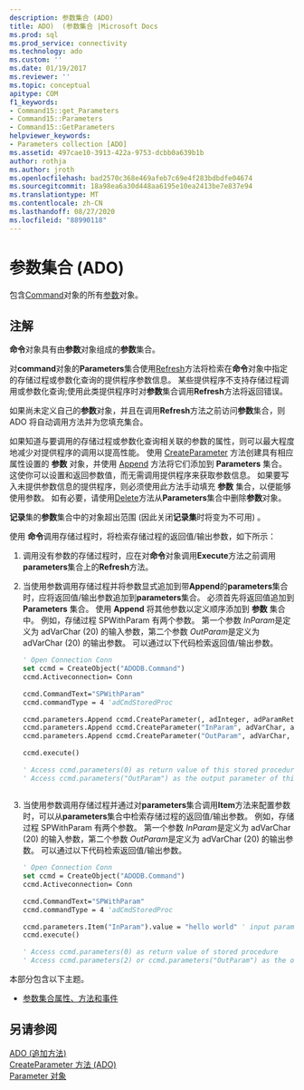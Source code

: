 ```yaml
---
description: 参数集合 (ADO)
title: ADO)  (参数集合 |Microsoft Docs
ms.prod: sql
ms.prod_service: connectivity
ms.technology: ado
ms.custom: ''
ms.date: 01/19/2017
ms.reviewer: ''
ms.topic: conceptual
apitype: COM
f1_keywords:
- Command15::get_Parameters
- Command15::Parameters
- Command15::GetParameters
helpviewer_keywords:
- Parameters collection [ADO]
ms.assetid: 497cae10-3913-422a-9753-dcbb0a639b1b
author: rothja
ms.author: jroth
ms.openlocfilehash: bad2570c368e469afeb7c69e4f283bdbdfe04674
ms.sourcegitcommit: 18a98ea6a30d448aa6195e10ea2413be7e837e94
ms.translationtype: MT
ms.contentlocale: zh-CN
ms.lasthandoff: 08/27/2020
ms.locfileid: "88990118"
---
```

# <a name="parameters-collection-ado"></a>参数集合 (ADO)
包含[Command](./command-object-ado.md)对象的所有[参数](./parameter-object.md)对象。  
  
## <a name="remarks"></a>注解  
 **命令**对象具有由**参数**对象组成的**参数**集合。  
  
 对**command**对象的**Parameters**集合使用[Refresh](./refresh-method-ado.md)方法将检索在**命令**对象中指定的存储过程或参数化查询的提供程序参数信息。 某些提供程序不支持存储过程调用或参数化查询;使用此类提供程序时对**参数**集合调用**Refresh**方法将返回错误。  
  
 如果尚未定义自己的**参数**对象，并且在调用**Refresh**方法之前访问**参数**集合，则 ADO 将自动调用方法并为您填充集合。  
  
 如果知道与要调用的存储过程或参数化查询相关联的参数的属性，则可以最大程度地减少对提供程序的调用以提高性能。 使用 [CreateParameter](./createparameter-method-ado.md) 方法创建具有相应属性设置的 **参数** 对象，并使用 [Append](./append-method-ado.md) 方法将它们添加到 **Parameters** 集合。 这使你可以设置和返回参数值，而无需调用提供程序来获取参数信息。 如果要写入未提供参数信息的提供程序，则必须使用此方法手动填充 **参数** 集合，以便能够使用参数。 如有必要，请使用[Delete](./delete-method-ado-parameters-collection.md)方法从**Parameters**集合中删除**参数**对象。  
  
 **记录**集的**参数**集合中的对象超出范围 (因此关闭**记录集**时将变为不可用) 。  
  
 使用 **命令**调用存储过程时，将检索存储过程的返回值/输出参数，如下所示：  
  
1.  调用没有参数的存储过程时，应在对**命令**对象调用**Execute**方法之前调用**parameters**集合上的**Refresh**方法。  
  
2.  当使用参数调用存储过程并将参数显式追加到带**Append**的**parameters**集合时，应将返回值/输出参数追加到**parameters**集合。 必须首先将返回值追加到 **Parameters** 集合。 使用 **Append** 将其他参数以定义顺序添加到 **参数** 集合中。 例如，存储过程 SPWithParam 有两个参数。 第一个参数 *InParam*是定义为 adVarChar (20) 的输入参数，第二个参数 *OutParam*是定义为 adVarChar (20) 的输出参数。 可以通过以下代码检索返回值/输出参数。  
  
    ```vb
    ' Open Connection Conn  
    set ccmd = CreateObject("ADODB.Command")  
    ccmd.Activeconnection= Conn  
  
    ccmd.CommandText="SPWithParam"  
    ccmd.commandType = 4 'adCmdStoredProc  
  
    ccmd.parameters.Append ccmd.CreateParameter(, adInteger, adParamReturnValue, , NULL)   ' return value  
    ccmd.parameters.Append ccmd.CreateParameter("InParam", adVarChar, adParamInput, 20, "hello world")   ' input parameter  
    ccmd.parameters.Append ccmd.CreateParameter("OutParam", adVarChar, adParamOutput, 20, NULL)   ' output parameter  
  
    ccmd.execute()  
  
    ' Access ccmd.parameters(0) as return value of this stored procedure  
    ' Access ccmd.parameters("OutParam") as the output parameter of this stored procedure.  
  
    ```  
  
3.  当使用参数调用存储过程并通过对**parameters**集合调用**Item**方法来配置参数时，可以从**parameters**集合中检索存储过程的返回值/输出参数。 例如，存储过程 SPWithParam 有两个参数。 第一个参数 *InParam*是定义为 adVarChar (20) 的输入参数，第二个参数 *OutParam*是定义为 adVarChar (20) 的输出参数。 可以通过以下代码检索返回值/输出参数。  
  
    ```vb
    ' Open Connection Conn  
    set ccmd = CreateObject("ADODB.Command")  
    ccmd.Activeconnection= Conn  
  
    ccmd.CommandText="SPWithParam"  
    ccmd.commandType = 4 'adCmdStoredProc  
  
    ccmd.parameters.Item("InParam").value = "hello world" ' input parameter  
    ccmd.execute()  
  
    ' Access ccmd.parameters(0) as return value of stored procedure  
    ' Access ccmd.parameters(2) or ccmd.parameters("OutParam") as the output parameter.  
    ```  
  
 本部分包含以下主题。  
  
-   [参数集合属性、方法和事件](./parameters-collection-properties-methods-and-events.md)  
  
## <a name="see-also"></a>另请参阅  
 [ADO (追加方法) ](./append-method-ado.md)   
 [CreateParameter 方法 (ADO) ](./createparameter-method-ado.md)   
 [Parameter 对象](./parameter-object.md)